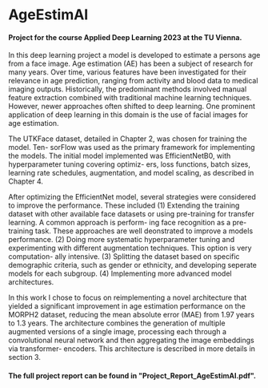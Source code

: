 # AgeEstimAI

#### Project for the course Applied Deep Learning 2023 at the TU Vienna. 

In this deep learning project a model is developed to estimate a persons age from a face image. Age estimation (AE) has been a subject of research for many years. Over time, various features have been investigated for their relevance in age prediction, ranging from activity and blood data to medical imaging outputs. Historically, the predominant methods involved manual feature extraction combined with traditional machine learning techniques. However, newer approaches often shifted to deep learning. One prominent application of deep learning in this domain is the use of facial images for age estimation.

The UTKFace dataset, detailed in Chapter 2, was chosen for training the model. Ten- sorFlow was used as the primary framework for implementing the models. The initial model implemented was EfficientNetB0, with hyperparameter tuning covering optimiz- ers, loss functions, batch sizes, learning rate schedules, augmentation, and model scaling, as described in Chapter 4.

After optimizing the EfficientNet model, several strategies were considered to improve the performance. These included (1) Extending the training dataset with other available face datasets or using pre-training for transfer learning. A common approach is perform- ing face recognition as a pre-training task. These approaches are well deonstrated to improve a models performance. (2) Doing more systematic hyperparameter tuning and experimenting with different augmentation techniques. This option is very computation- ally intensive. (3) Splitting the dataset based on specific demographic criteria, such as gender or ethnicity, and developing seperate models for each subgroup. (4) Implementing more advanced model architectures.

In this work I chose to focus on reimplementing a novel architecture that yielded a significant improvement in age estimation performance on the MORPH2 dataset, reducing the mean absolute error (MAE) from 1.97 years to 1.3 years. The architecture combines the generation of multiple augmented versions of a single image, processing each through a convolutional neural network and then aggregating the image embeddings via transformer- encoders. This architecture is described in more details in section 3.

#### The full project report can be found in "Project_Report_AgeEstimAI.pdf".
